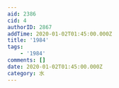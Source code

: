```yaml
---
aid: 2386
cid: 4
authorID: 2867
addTime: 2020-01-02T01:45:00.000Z
title: '1984'
tags:
    - '1984'
comments: []
date: 2020-01-02T01:45:00.000Z
category: 水
---
```



